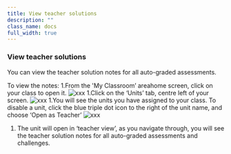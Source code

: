 ```yaml
---
title: View teacher solutions
description: ""
class_name: docs
full_width: true
---
```


### View teacher solutions

You can view the teacher solution notes for all auto-graded assessments.

To view the notes:
1.From the 'My Classroom’ areahome screen, click on your class to open it. 
![xxx](/img/docs/xxxx.png)
1.Click on the ‘Units’ tab, centre left of your screen.
![xxx](/img/docs/xxxx.png)
1.You will see the units you have assigned to your class. To disable a unit, click the blue triple dot icon to the right of the unit name, and choose ‘Open as Teacher’ 
![xxx](/img/docs/xxxx.png)
1. The unit will open in ‘teacher view’, as you navigate through, you will see the teacher solution notes for all auto-graded assessments and challenges.

